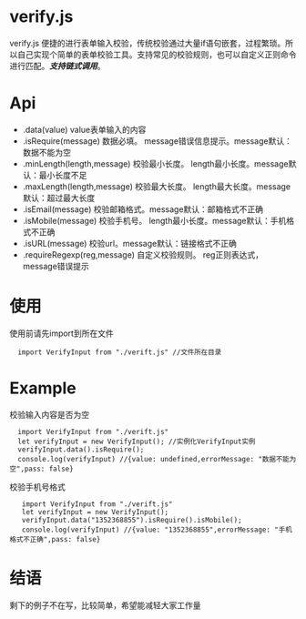 # verify.js
verify.js 便捷的进行表单输入校验，传统校验通过大量if语句嵌套，过程繁琐。所以自己实现个简单的表单校验工具。支持常见的校验规则，也可以自定义正则命令进行匹配。***支持链式调用***。
# Api

* .data(value) value表单输入的内容
* .isRequire(message) 数据必填。 message错误信息提示。message默认：数据不能为空
* .minLength(length,message) 校验最小长度。 length最小长度。message默认：最小长度不足
* .maxLength(length,message) 校验最大长度。 length最大长度。message默认：超过最大长度
* .isEmail(message) 校验邮箱格式。message默认：邮箱格式不正确
* .isMobile(message) 校验手机号。 length最小长度。message默认：手机格式不正确
* .isURL(message) 校验url。message默认：链接格式不正确
* .requireRegexp(reg,message) 自定义校验规则。 reg正则表达式，message错误提示

# 使用

使用前请先import到所在文件
```
  import VerifyInput from "./verift.js" //文件所在目录
```

# Example
校验输入内容是否为空
```
  import VerifyInput from "./verift.js"
  let verifyInput = new VerifyInput(); //实例化VerifyInput实例
  verifyInput.data().isRequire();
  console.log(verifyInput) //{value: undefined,errorMessage: "数据不能为空",pass: false}
```
校验手机号格式
```
   import VerifyInput from "./verift.js"
   let verifyInput = new VerifyInput();
   verifyInput.data("1352368855").isRequire().isMobile();
   console.log(verifyInput) //{value: "1352368855",errorMessage: "手机格式不正确",pass: false}
```
# 结语
剩下的例子不在写，比较简单，希望能减轻大家工作量

